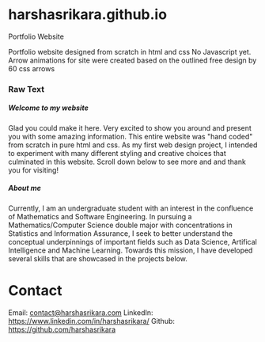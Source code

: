 # harshasrikara.github.io
Portfolio Website

Portfolio website designed from scratch in html and css
No Javascript yet. Arrow animations for site were created based on the outlined free design by 60 css arrows

### Raw Text

##### Welcome to my website
Glad you could make it here. Very excited to show you around and present you with some amazing information. This entire website was "hand coded" from scratch in pure html and css. As my first web design project, I intended to experiment with many different styling and creative choices that culminated in this website. Scroll down below to see more and and thank you for visiting!

##### About me
Currently, I am an undergraduate student with an interest in the confluence of Mathematics and Software Engineering. In pursuing a Mathematics/Computer Science double major with concentrations in Statistics and Information Assurance, I seek to better understand the conceptual underpinnings of important fields such as Data Science, Artifical Intelligence and Machine Learning. Towards this mission, I have developed several skills that are showcased in the projects below.

# Contact
Email: contact@harshasrikara.com
LinkedIn: https://www.linkedin.com/in/harshasrikara/
Github: https://github.com/harshasrikara

